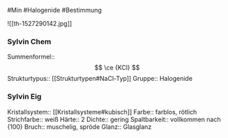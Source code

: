 #Min #Halogenide #Bestimmung 

![[th-1527290142.jpg]]
<!--ID: 1705934303393-->


### Sylvin Chem

Summenformel:: $$ \ce {KCl} $$
Strukturtypus:: [[Strukturtypen#NaCl-Typ]]
Gruppe:: Halogenide
<!--ID: 1705934303398-->


### Sylvin Eig

Kristallsystem:: [[Kristallsysteme#kubisch]]
Farbe:: farblos, rötlich
Strichfarbe:: weiß
Härte:: 2
Dichte:: gering
Spaltbarkeit:: vollkommen nach {100}
Bruch:: muschelig, spröde
Glanz:: Glasglanz
<!--ID: 1705934303403-->




